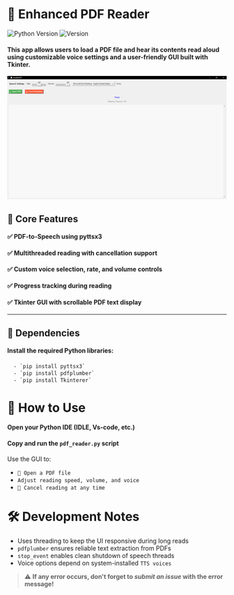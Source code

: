 # 🧪 Enhanced PDF Reader

![Python Version](https://img.shields.io/badge/python-3.6%2B-blue?logo=python&logoColor=white)
![Version](https://img.shields.io/badge/version-1.0.0-blueviolet)


  #### This app allows users to load a PDF file and hear its contents read aloud using customizable voice settings and a user-friendly GUI built with Tkinter.

![Logo](https://github.com/Swethancyber/AudiblePDF/blob/main/image/Screenshot%202025-08-01%20174203.png)



## 📌 Core Features
  #### ✅ PDF-to-Speech using pyttsx3
  #### ✅ Multithreaded reading with cancellation support
  #### ✅ Custom voice selection, rate, and volume controls
  #### ✅ Progress tracking during reading
  #### ✅ Tkinter GUI with scrollable PDF text display
  ---

  ## 🔧 Dependencies

#### Install the required Python libraries:

      - `pip install pyttsx3`
      - `pip install pdfplumber`
      - `pip install Tkinterer`

# 🚀 How to Use
#### Open your Python IDE (IDLE, Vs-code, etc.)

#### Copy and run the `pdf_reader.py` script

Use the GUI to:

 - `📂 Open a PDF file`
 - `Adjust reading speed, volume, and voice`
 - `🚫 Cancel reading at any time`

# 🛠 Development Notes
- Uses threading to keep the UI responsive during long reads
- `pdfplumber` ensures reliable text extraction from PDFs
- `stop_event` enables clean shutdown of speech threads
- Voice options depend on system-installed `TTS voices`


> ⚠️ **If any error occurs, don't forget to _submit an issue_ with the error message!**
